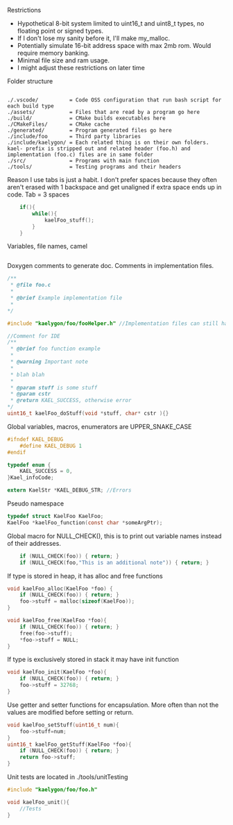 
Restrictions
- Hypothetical 8-bit system limited to uint16_t and uint8_t types, no floating point or signed types. 
- If I don't lose my sanity before it, I'll make my_malloc. 
- Potentially simulate 16-bit address space with max 2mb rom. Would require memory banking. 
- Minimal file size and ram usage.
- I might adjust these restrictions on later time

Folder structure
```

./.vscode/          = Code OSS configuration that run bash script for each build type
./assets/           = Files that are read by a program go here
./build/            = CMake builds executables here
./CMakeFiles/       = CMake cache
./generated/        = Program generated files go here
./include/foo       = Third party libraries
./include/kaelygon/ = Each related thing is on their own folders. kael- prefix is stripped out and related header (foo.h) and implementation (foo.c) files are in same folder
./src/              = Programs with main function
./tools/            = Testing programs and their headers
```


Reason I use tabs is just a habit. I don't prefer spaces because they often aren't erased with 1 backspace and get unaligned if extra space ends up in code.
Tab = 3 spaces 
```C
	if(){
		while(){
			kaelFoo_stuff();
		}
	}
```


Variables, file names,  camel
```C

```

Doxygen comments to generate doc. Comments in implementation files.
```C
/**
 * @file foo.c
 * 
 * @brief Example implementation file 
 * 
*/

#include "kaelygon/foo/fooHelper.h" //Implementation files can still have header files for related functionality that start taking too much space in implementation file

//Comment for IDE
/**
 * @brief foo function example
 * 
 * @warning Important note
 * 
 * blah blah
 * 
 * @param stuff is some stuff
 * @param cstr
 * @return KAEL_SUCCESS, otherwise error 
*/
uint16_t kaelFoo_doStuff(void *stuff, char* cstr ){}

```


Global variables, macros, enumerators are UPPER_SNAKE_CASE
```C
#ifndef KAEL_DEBUG
	#define KAEL_DEBUG 1
#endif

typedef enum {
	KAEL_SUCCESS = 0,
}Kael_infoCode;

extern KaelStr *KAEL_DEBUG_STR; //Errors
```


Pseudo namespace
```C
typedef struct KaelFoo KaelFoo;
KaelFoo *kaelFoo_function(const char *someArgPtr);
```

Global macro for NULL_CHECK(), this is to print out variable names instead of their addresses. 
```C
	if (NULL_CHECK(foo)) { return; }
	if (NULL_CHECK(foo,"This is an additional note")) { return; }
```

If type is stored in heap, it has alloc and free functions
```C
void kaelFoo_alloc(KaelFoo *foo) {
	if (NULL_CHECK(foo)) { return; }
	foo->stuff = malloc(sizeof(KaelFoo));
}

void kaelFoo_free(KaelFoo *foo){
	if (NULL_CHECK(foo)) { return; }
	free(foo->stuff);
	*foo->stuff = NULL;
}
```


If type is exclusively stored in stack it may have init function
```C
void kaelFoo_init(KaelFoo *foo){
	if (NULL_CHECK(foo)) { return; }
	foo->stuff = 32768;
}
```


Use getter and setter functions for encapsulation. More often than not the values are modified before setting or return. 
```C
void kaelFoo_setStuff(uint16_t num){
	foo->stuff=num;	
}
uint16_t kaelFoo_getStuff(KaelFoo *foo){
	if (NULL_CHECK(foo)) { return; }
	return foo->stuff;	
}
```

Unit tests are located in ./tools/unitTesting
```C
#include "kaelygon/foo/foo.h"

void kaelFoo_unit(){
	//Tests
}
```